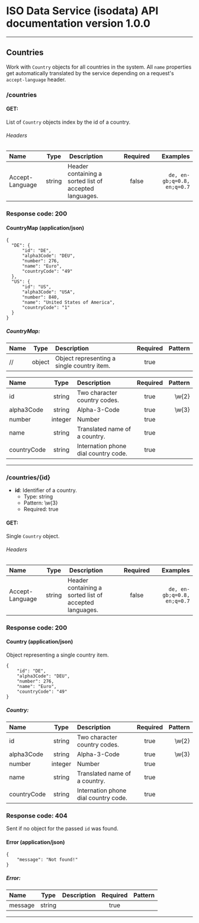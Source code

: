 # ISO Data Service (isodata) API documentation version 1.0.0

---

## Countries
Work with `Country` objects for all countries in the system. All `name` properties get automatically translated by the service depending on a request's `accept-language` header.

### /countries

#### **GET**:
List of `Country` objects index by the id of a country.

###### Headers

| Name | Type | Description | Required | Examples |
|:-----|:----:|:------------|:--------:|---------:|
| Accept-Language | string | Header containing a sorted list of accepted languages. | false | ``` de, en-gb;q=0.8, en;q=0.7 ```  |

### Response code: 200

#### CountryMap (application/json) 

```
{
  "DE": {
      "id": "DE",
      "alpha3Code": "DEU",
      "number": 276,
      "name": "Euro",
      "countryCode": "49"
  },
  "US": {
      "id": "US",
      "alpha3Code": "USA",
      "number": 840,
      "name": "United States of America",
      "countryCode": "1"
  }
}
 ```

##### *CountryMap*:
| Name | Type | Description | Required | Pattern |
|:-----|:----:|:------------|:--------:|--------:|
| // | object | Object representing a single country item. | true |  |

| Name | Type | Description | Required | Pattern |
|:-----|:----:|:------------|:--------:|--------:|
| id | string | Two character country codes. | true | \w{2} |
| alpha3Code | string | Alpha-3-Code | true | \w{3} |
| number | integer | Number | true |  |
| name | string | Translated name of a country. | true |  |
| countryCode | string | Internation phone dial country code. | true |  |

---

### /countries/{id}

* **id**: Identifier of a country.
    * Type: string
    * Pattern: \w{3}
    * Required: true

#### **GET**:
Single `Country` object.

###### Headers

| Name | Type | Description | Required | Examples |
|:-----|:----:|:------------|:--------:|---------:|
| Accept-Language | string | Header containing a sorted list of accepted languages. | false | ``` de, en-gb;q=0.8, en;q=0.7 ```  |

### Response code: 200

#### Country (application/json) 
Object representing a single country item.

```
{
    "id": "DE",
    "alpha3Code": "DEU",
    "number": 276,
    "name": "Euro",
    "countryCode": "49"
}
 ```

##### *Country*:
| Name | Type | Description | Required | Pattern |
|:-----|:----:|:------------|:--------:|--------:|
| id | string | Two character country codes. | true | \w{2} |
| alpha3Code | string | Alpha-3-Code | true | \w{3} |
| number | integer | Number | true |  |
| name | string | Translated name of a country. | true |  |
| countryCode | string | Internation phone dial country code. | true |  |

### Response code: 404
Sent if no object for the passed `id` was found.

#### Error (application/json) 

```
{
    "message": "Not found!"
}
 ```

##### *Error*:
| Name | Type | Description | Required | Pattern |
|:-----|:----:|:------------|:--------:|--------:|
| message | string |  | true |  |

---

